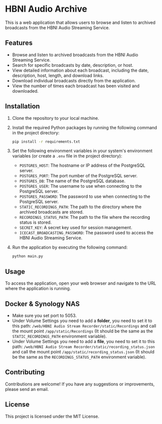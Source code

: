 # HBNI Audio Archive

This is a web application that allows users to browse and listen to archived broadcasts from the HBNI Audio Streaming Service.

## Features

- Browse and listen to archived broadcasts from the HBNI Audio Streaming Service.
- Search for specific broadcasts by date, description, or host.
- View detailed information about each broadcast, including the date, description, host, length, and download links.
- Download individual broadcasts directly from the application.
- View the number of times each broadcast has been visited and downloaded.

## Installation

1. Clone the repository to your local machine.
2. Install the required Python packages by running the following command in the project directory:

    ```bash
    pip install -r requirements.txt
    ```

3. Set the following environment variables in your system's environment variables (or create a `.env` file in the project directory):

   - `POSTGRES_HOST`: The hostname or IP address of the PostgreSQL server.
   - `POSTGRES_PORT`: The port number of the PostgreSQL server.
   - `POSTGRES_DB`: The name of the PostgreSQL database.
   - `POSTGRES_USER`: The username to use when connecting to the PostgreSQL server.
   - `POSTGRES_PASSWORD`: The password to use when connecting to the PostgreSQL server.
   - `STATIC_RECORDINGS_PATH`: The path to the directory where the archived broadcasts are stored.
   - `RECORDINGS_STATUS_PATH`: The path to the file where the recording status is stored.
   - `SECRET_KEY`: A secret key used for session management.
   - `ICECAST_BROADCASTING_PASSWORD`: The password used to access the HBNI Audio Streaming Service.

4. Run the application by executing the following command:

    ```bash
    python main.py
    ```

## Usage

To access the application, open your web browser and navigate to the URL where the application is running.

## Docker & Synology NAS

- Make sure you set port to 5053.
- Under Volume Settings you need to add a **folder**, you need to set it to this path: `/web/HBNI Audio Stream Recorder/static/Recordings` and call the mount point `/app/static/Recordings` (It should be the same as the `STATIC_RECORDINGS_PATH` environment variable).
- Under Volume Settings you need to add a **file**, you need to set it to this path: `/web/HBNI Audio Stream Recorder/static/recording_status.json` and call the mount point `/app/static/recording_status.json` (It should be the same as the `RECORDINGS_STATUS_PATH` environment variable).

## Contributing

Contributions are welcome! If you have any suggestions or improvements, please send an email.

## License

This project is licensed under the MIT License.
